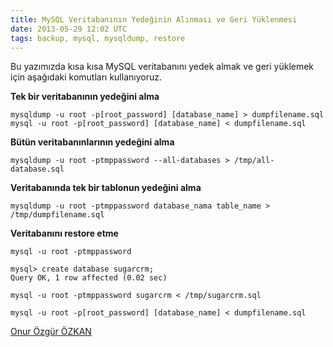 ```yaml
---
title: MySQL Veritabanının Yedeğinin Alınması ve Geri Yüklenmesi
date: 2013-05-29 12:02 UTC
tags: backup, mysql, mysqldump, restore
---
```


Bu yazımızda kısa kısa MySQL veritabanını yedek almak ve geri yüklemek için aşağıdaki komutları kullanıyoruz.

**Tek bir veritabanının yedeğini alma**

    mysqldump -u root -p[root_password] [database_name] > dumpfilename.sql
    mysql -u root -p[root_password] [database_name] < dumpfilename.sql


**Bütün veritabanınlarının yedeğini alma**

    mysqldump -u root -ptmppassword --all-databases > /tmp/all-database.sql


**Veritabanında tek bir tablonun yedeğini alma**

    mysqldump -u root -ptmppassword database_nama table_name > /tmp/dumpfilename.sql


**Veritabanını restore etme**

    mysql -u root -ptmppassword

    mysql> create database sugarcrm;
    Query OK, 1 row affected (0.02 sec)

    mysql -u root -ptmppassword sugarcrm < /tmp/sugarcrm.sql

    mysql -u root -p[root_password] [database_name] < dumpfilename.sql

[Onur Özgür ÖZKAN](http://twitter.com/onurozgurozkan)


